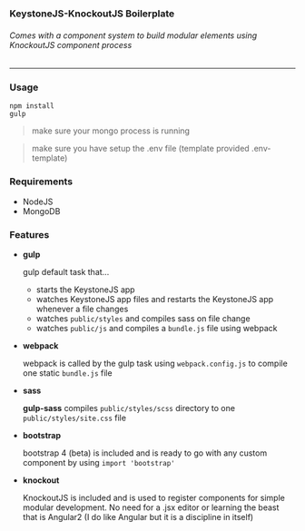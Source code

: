 ### KeystoneJS-KnockoutJS Boilerplate

###### Comes with a component system to build modular elements using KnockoutJS component process

---

### Usage

    npm install
    gulp

> make sure your mongo process is running

> make sure you have setup the .env file (template provided .env-template)

### Requirements

- NodeJS
- MongoDB

### Features
 
- **gulp**

    gulp default task that...

    - starts the KeystoneJS app
    - watches KeystoneJS app files and restarts the KeystoneJS app whenever a file changes
    - watches `public/styles` and compiles sass on file change
    - watches `public/js` and compiles a `bundle.js` file using webpack

- **webpack**

    webpack is called by the gulp task using `webpack.config.js` to compile one static `bundle.js` file

- **sass**

    **gulp-sass** compiles `public/styles/scss` directory to one `public/styles/site.css` file

- **bootstrap**

    bootstrap 4 (beta) is included and is ready to go with any custom component by using `import 'bootstrap'`

- **knockout**

    KnockoutJS is included and is used to register components for simple modular development. No need for a .jsx editor or learning the beast that is Angular2 (I do like Angular but it is a discipline in itself)